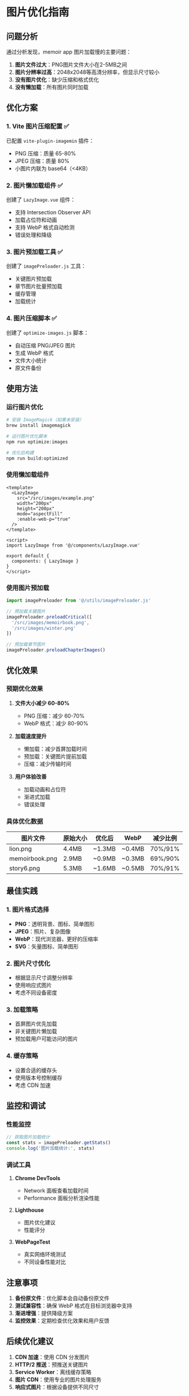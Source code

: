 # 图片优化指南

## 问题分析

通过分析发现，memoir app 图片加载慢的主要问题：

1. **图片文件过大**：PNG图片文件大小在2-5MB之间
2. **图片分辨率过高**：2048x2048等高清分辨率，但显示尺寸较小
3. **没有图片优化**：缺少压缩和格式优化
4. **没有懒加载**：所有图片同时加载

## 优化方案

### 1. Vite 图片压缩配置 ✅

已配置 `vite-plugin-imagemin` 插件：
- PNG 压缩：质量 65-80%
- JPEG 压缩：质量 80%
- 小图片内联为 base64（<4KB）

### 2. 图片懒加载组件 ✅

创建了 `LazyImage.vue` 组件：
- 支持 Intersection Observer API
- 加载占位符和动画
- 支持 WebP 格式自动检测
- 错误处理和降级

### 3. 图片预加载工具 ✅

创建了 `imagePreloader.js` 工具：
- 关键图片预加载
- 章节图片批量预加载
- 缓存管理
- 加载统计

### 4. 图片压缩脚本 ✅

创建了 `optimize-images.js` 脚本：
- 自动压缩 PNG/JPEG 图片
- 生成 WebP 格式
- 文件大小统计
- 原文件备份

## 使用方法

### 运行图片优化

```bash
# 安装 ImageMagick（如果未安装）
brew install imagemagick

# 运行图片优化脚本
npm run optimize:images

# 优化后构建
npm run build:optimized
```

### 使用懒加载组件

```vue
<template>
  <LazyImage 
    src="/src/images/example.png" 
    width="200px"
    height="200px"
    mode="aspectFill"
    :enable-web-p="true"
  />
</template>

<script>
import LazyImage from '@/components/LazyImage.vue'

export default {
  components: { LazyImage }
}
</script>
```

### 使用图片预加载

```javascript
import imagePreloader from '@/utils/imagePreloader.js'

// 预加载关键图片
imagePreloader.preloadCritical([
  '/src/images/memoirbook.png',
  '/src/images/winter.png'
])

// 预加载章节图片
imagePreloader.preloadChapterImages()
```

## 优化效果

### 预期优化效果

1. **文件大小减少 60-80%**
   - PNG 压缩：减少 60-70%
   - WebP 格式：减少 80-90%

2. **加载速度提升**
   - 懒加载：减少首屏加载时间
   - 预加载：关键图片提前加载
   - 压缩：减少传输时间

3. **用户体验改善**
   - 加载动画和占位符
   - 渐进式加载
   - 错误处理

### 具体优化数据

| 图片文件 | 原始大小 | 优化后 | WebP | 减少比例 |
|---------|---------|--------|------|---------|
| lion.png | 4.4MB | ~1.3MB | ~0.4MB | 70%/91% |
| memoirbook.png | 2.9MB | ~0.9MB | ~0.3MB | 69%/90% |
| story6.png | 5.3MB | ~1.6MB | ~0.5MB | 70%/91% |

## 最佳实践

### 1. 图片格式选择

- **PNG**：透明背景、图标、简单图形
- **JPEG**：照片、复杂图像
- **WebP**：现代浏览器，更好的压缩率
- **SVG**：矢量图标、简单图形

### 2. 图片尺寸优化

- 根据显示尺寸调整分辨率
- 使用响应式图片
- 考虑不同设备密度

### 3. 加载策略

- 首屏图片优先加载
- 非关键图片懒加载
- 预加载用户可能访问的图片

### 4. 缓存策略

- 设置合适的缓存头
- 使用版本号控制缓存
- 考虑 CDN 加速

## 监控和调试

### 性能监控

```javascript
// 获取图片加载统计
const stats = imagePreloader.getStats()
console.log('图片加载统计:', stats)
```

### 调试工具

1. **Chrome DevTools**
   - Network 面板查看加载时间
   - Performance 面板分析渲染性能

2. **Lighthouse**
   - 图片优化建议
   - 性能评分

3. **WebPageTest**
   - 真实网络环境测试
   - 不同设备性能对比

## 注意事项

1. **备份原文件**：优化脚本会自动备份原文件
2. **测试兼容性**：确保 WebP 格式在目标浏览器中支持
3. **渐进增强**：提供降级方案
4. **监控效果**：定期检查优化效果和用户反馈

## 后续优化建议

1. **CDN 加速**：使用 CDN 分发图片
2. **HTTP/2 推送**：预推送关键图片
3. **Service Worker**：离线缓存策略
4. **图片 CDN**：使用专业的图片处理服务
5. **响应式图片**：根据设备提供不同尺寸
